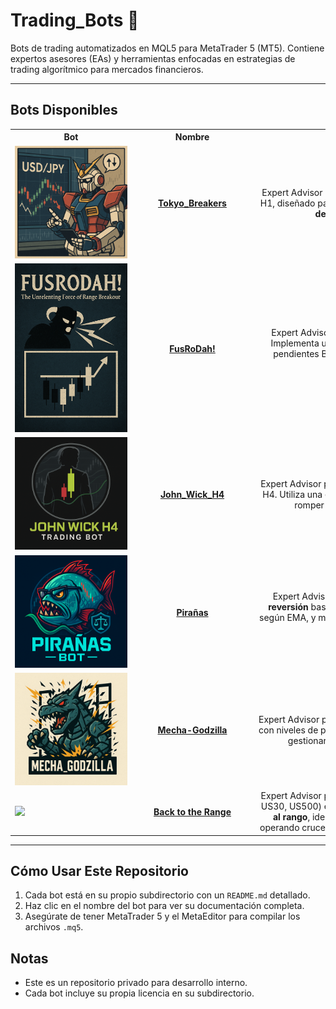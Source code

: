 # Trading_Bots 🤖

Bots de trading automatizados en MQL5 para MetaTrader 5 (MT5). Contiene expertos asesores (EAs) y herramientas enfocadas en estrategias de trading algorítmico para mercados financieros.

---

## Bots Disponibles

<table style="table-layout:fixed; width:100%;">
  <tr>
    <th style="text-align:center; width:180px; min-width:180px; max-width:180px;">Bot</th>
    <th style="text-align:center; width:180px; min-width:180px; max-width:180px;">Nombre</th>
    <th style="text-align:center; width:500px; min-width:500px;">Descripción</th>
  </tr>
  <tr>
    <td style="text-align:center"><img src="Tokyo_Breakers/images/Tokyo_Breakers_logo.png" style="width:180px; min-width:180px; max-width:180px;"/></td>
    <td style="text-align:center"><a href="Tokyo_Breakers/README.md"><b>Tokyo_Breakers</b></a></td>
    <td style="text-align:center">Expert Advisor para MetaTrader 5 que opera en <b>USDJPY</b> en temporalidad H1, diseñado para ejecutar operaciones automáticas basadas en <b>rupturas de Bandas de Bollinger</b> a favor de la tendencia.</td>
  </tr>
  <tr>
    <td style="text-align:center"><img src="FusRoDah!/images/FusRoDah!_logo.png" style="width:180px; min-width:180px; max-width:180px;"/></td>
    <td style="text-align:center"><a href="FusRoDah!/README.md"><b>FusRoDah!</b></a></td>
    <td style="text-align:center">Expert Advisor para MetaTrader 5 que opera en <b>índices americanos</b>. Implementa una estrategia de <b>ruptura de rangos</b>, colocando órdenes pendientes BuyStop y SellStop en los máximos y mínimos de rangos definidos en dos ventanas horarias diarias.</td>
  </tr>
  <tr>
    <td style="text-align:center"><img src="John_Wick_H4/images/John_Wick_H4_logo.png" style="width:180px; min-width:180px; max-width:180px;"/></td>
    <td style="text-align:center"><a href="John_Wick_H4/README.md"><b>John_Wick_H4</b></a></td>
    <td style="text-align:center">Expert Advisor para MetaTrader 5 que opera en <b>AUDCAD</b> en temporalidad H4. Utiliza una estrategia de <b>ruptura de Bandas de Bollinger</b>, entrando al romper las bandas y saliendo al alcanzar la banda central.</td>
  </tr>
  <tr>
    <td style="text-align:center"><img src="Pirañas/images/Pirañas_logo.png" style="width:180px; min-width:180px; max-width:180px;"/></td>
    <td style="text-align:center"><a href="Pirañas/README.md"><b>Pirañas</b></a></td>
    <td style="text-align:center">Expert Advisor para MetaTrader 5 que implementa una estrategia de <b>reversión</b> basada en niveles extremos de RSI, tendencia bajista/alcista según EMA, y mercado en rango confirmado por ADX, con gestión de lotes progresiva.</td>
  </tr>
  <tr>
    <td style="text-align:center"><img src="Mecha_Godzilla/images/MECHA-GODZILLA_logo.png" style="width:180px; min-width:180px; max-width:180px;"/></td>
    <td style="text-align:center"><a href="Mecha_Godzilla/README.md"><b>Mecha-Godzilla</b></a></td>
    <td style="text-align:center">Expert Advisor para MetaTrader 5 que utiliza una estrategia de <b>grid trading</b> con niveles de precios predefinidos, filtro ATR, y coberturas (hedging) para gestionar el riesgo, ideal para mercados estables o de rango.</td>
  </tr>
  <tr>
    <td style="text-align:center"><img src="Back_to_the_Range/images/BackToTheRange_logo.png" style="width:180px; min-width:180px; max-width:180px;"/></td>
    <td style="text-align:center"><a href="Back_to_the_Range/README.md"><b>Back to the Range</b></a></td>
    <td style="text-align:center">Expert Advisor para MetaTrader 5 que opera en <b>índices americanos</b> (e.g., US30, US500) en temporalidad H1. Implementa una estrategia de <b>retorno al rango</b>, identificando niveles de liquidez en un horario específico y operando cruces de estos niveles, con gestión de riesgo alineada a FTMO.</td>
  </tr>
</table>

---

## Cómo Usar Este Repositorio
1. Cada bot está en su propio subdirectorio con un `README.md` detallado.
2. Haz clic en el nombre del bot para ver su documentación completa.
3. Asegúrate de tener MetaTrader 5 y el MetaEditor para compilar los archivos `.mq5`.

## Notas
- Este es un repositorio privado para desarrollo interno.
- Cada bot incluye su propia licencia en su subdirectorio.